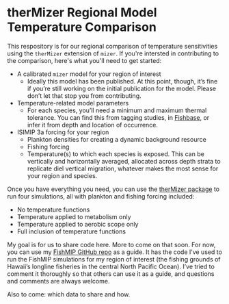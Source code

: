 # therMizer Regional Model Temperature Comparison
This respository is for our regional comparison of temperature sensitivities using the `therMizer` extension of `mizer`.  If you're intersted in contributing to the comparison, here's what you'll need to get started:  
* A calibrated `mizer` model for your region of interest  
  + Ideally this model has been published.  At this point, though, it’s fine if you’re still working on the initial publication for the model.  Please don’t let that stop you from contributing.  
* Temperature-related model parameters  
  + For each species, you’ll need a minimum and maximum thermal tolerance.  You can find this from tagging studies, in [Fishbase](https://www.fishbase.se/search.php), or infer it from depth and location of occurrence.  
* ISIMIP 3a forcing for your region  
  + Plankton densities for creating a dynamic background resource  
  + Fishing forcing  
  + Temperature(s) to which each species is exposed.  This can be vertically and horizontally averaged, allocated across depth strata to replicate diel vertical migration, whatever makes the most sense for your region and species.  
  
Once you have everything you need, you can use the [therMizer package](https://github.com/sizespectrum/therMizer) to run four simulations, all with plankton and fishing forcing included:  
* No temperature functions  
* Temperature applied to metabolism only  
* Temperature applied to aerobic scope only  
* Full inclusion of temperature functions  

My goal is for us to share code here.  More to come on that soon.  For now, you can use my [FishMIP GitHub repo](https://github.com/pwoodworth-jefcoats/therMizer-FishMIP-2022-HI) as a guide.  It has the code I’ve used to run the FishMIP simulations for my region of interest (the fishing grounds of Hawaii’s longline fisheries in the central North Pacific Ocean).  I’ve tried to comment it thoroughly so that others can use it as a guide, and questions and comments are always welcome.

Also to come: which data to share and how.

